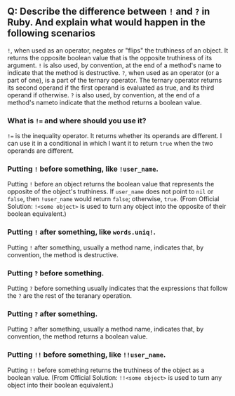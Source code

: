 ## Q: Describe the difference between `!` and `?` in Ruby. And explain what would happen in the following scenarios
`!`, when used as an operator, negates or "flips" the truthiness of an object. It returns the opposite boolean value that is the opposite truthiness of its argument. `!` is also used, by convention, at the end of a method's name to indicate that the method is destructive.
`?`, when used as an operator (or a part of one), is a part of the ternary operator. The ternary operator returns its second operand if the first operand is evaluated as true, and its third operand if otherwise. `?` is also used, by convention, at the end of a method's nameto indicate that the method returns a boolean value.

### What is `!=` and where should you use it?
`!=` is the inequality operator. It returns whether its operands are different. I can use it in a conditional in which I want it to return `true` when the two operands are different.

### Putting `!` before something, like `!user_name`.
Putting `!` before an object returns the boolean value that represents the opposite of the object's truthiness. If `user_name` does not point to `nil` or `false`, then `!user_name` would return `false`; otherwise, `true`.
(From Official Solution: `!<some object>` is used to turn any object into the opposite of their boolean equivalent.)


### Putting `!` after something, like `words.uniq!`.
Putting `!` after something, usually a method name, indicates that, by convention, the method is destructive.

### Putting `?` before something.
Putting `?` before something usually indicates that the expressions that follow the `?` are the rest of the teranary operation.

### Putting `?` after something.
Putting `?` after something, usually a method name, indicates that, by convention, the method returns a boolean value.

### Putting `!!` before something, like `!!user_name`.
Putting `!!` before something returns the truthiness of the object as a boolean value.
(From Official Solution: `!!<some object>` is used to turn any object into their boolean equivalent.)
